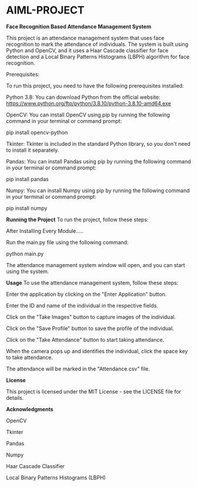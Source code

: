 # AIML-PROJECT
**Face Recognition Based Attendance Management System**

This project is an attendance management system that uses face recognition to mark the attendance of individuals. The system is built using Python and OpenCV, and it uses a Haar Cascade classifier for face detection and a Local Binary Patterns Histograms (LBPH) algorithm for face recognition.

Prerequisites:

To run this project, you need to have the following prerequisites installed:

Python 3.8: You can download Python from the official website: https://www.python.org/ftp/python/3.8.10/python-3.8.10-amd64.exe

OpenCV: You can install OpenCV using pip by running the following command in your terminal or command prompt:

pip install opencv-python

Tkinter: Tkinter is included in the standard Python library, so you don't need to install it separately.

Pandas: You can install Pandas using pip by running the following command in your terminal or command prompt:

pip install pandas

Numpy: You can install Numpy using pip by running the following command in your terminal or command prompt:

pip install numpy

**Running the Project**
To run the project, follow these steps:

After Installing Every Module.....

Run the main.py file using the following command:

python main.py

The attendance management system window will open, and you can start using the system.

**Usage**
To use the attendance management system, follow these steps:

Enter the application by clicking on the "Enter Application" button.

Enter the ID and name of the individual in the respective fields.

Click on the "Take Images" button to capture images of the individual.

Click on the "Save Profile" button to save the profile of the individual.

Click on the "Take Attendance" button to start taking attendance.

When the camera pops up and identifies the individual, click the space key to take attendance.

The attendance will be marked in the "Attendance.csv" file.

**License**

This project is licensed under the MIT License - see the LICENSE file for details.

**Acknowledgments**

OpenCV

Tkinter

Pandas

Numpy

Haar Cascade Classifier

Local Binary Patterns Histograms (LBPH)
